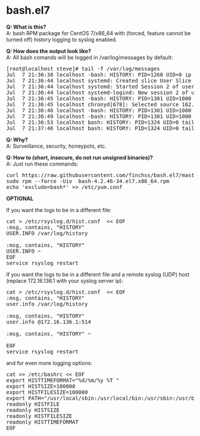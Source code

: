 # bash.el7

<strong>Q: What is this? </strong><br>
A: bash RPM package for CentOS 7/x86_64 with (forced, feature cannot be turned off) history logging to syslog enabled. 

<strong>Q: How does the output look like? </strong><br>
A: All bash comands will be logged in /var/log/messages by default:
<pre>
[root@localhost steve]# tail -f /var/log/messages 
Jul  7 21:36:38 localhost -bash: HISTORY: PID=1268 UID=0 ip a
Jul  7 21:36:44 localhost systemd: Created slice User Slice of steve.
Jul  7 21:36:44 localhost systemd: Started Session 2 of user steve.
Jul  7 21:36:44 localhost systemd-logind: New session 2 of user steve.
Jul  7 21:36:45 localhost -bash: HISTORY: PID=1301 UID=1000 w
Jul  7 21:36:45 localhost chronyd[678]: Selected source 162.159.200.123
Jul  7 21:36:46 localhost -bash: HISTORY: PID=1301 UID=1000 dmesg
Jul  7 21:36:49 localhost -bash: HISTORY: PID=1301 UID=1000 sudo bash
Jul  7 21:36:53 localhost bash: HISTORY: PID=1324 UID=0 tail -f /var/log/messages
Jul  7 21:37:46 localhost bash: HISTORY: PID=1324 UID=0 tail -f /var/log/messages
</pre>

<strong>Q: Why? </strong><br>
A: Surveillance, security, honeypots, etc.

<strong>Q: How to (short, insecure, do not run unsigned binaries)? </strong><br>
A: Just run these commands:
<pre>
curl https://raw.githubusercontent.com/finchss/bash.el7/master/bash-4.2.46-34.el7.x86_64.rpm -o bash-4.2.46-34.el7.x86_64.rpm
sudo rpm --force -Uiv  bash-4.2.46-34.el7.x86_64.rpm
echo 'exclude=bash*' >> /etc/yum.conf 
</pre>
<strong>OPTIONAL</strong>

If you want the logs to be in a different file:

<pre>
cat > /etc/rsyslog.d/hist.conf  << EOF
:msg, contains, "HISTORY" 
USER.INFO /var/log/history

:msg, contains, "HISTORY" 
USER.INFO ~
EOF
service rsyslog restart
</pre>

If you want the logs to be in a different file and a remote syslog (UDP) host (replace 172.16.136.1 with your syslog server ip):

<pre>
cat > /etc/rsyslog.d/hist.conf  << EOF
:msg, contains, "HISTORY" 
user.info /var/log/history 

:msg, contains, "HISTORY" 
user.info @172.16.136.1:514

:msg, contains, "HISTORY" ~

EOF
service rsyslog restart
</pre> 

and for even more logging options:
<pre>
cat >> /etc/bashrc << EOF
export HISTTIMEFORMAT="%d/%m/%y %T "
export HISTSIZE=100000
export HISTFILESIZE=100000
export PATH="/usr/local/sbin:/usr/local/bin:/usr/sbin:/usr/bin:/sbin:/bin"
readonly HISTFILE
readonly HISTSIZE
readonly HISTFILESIZE
readonly HISTTIMEFORMAT
EOF
</pre>
